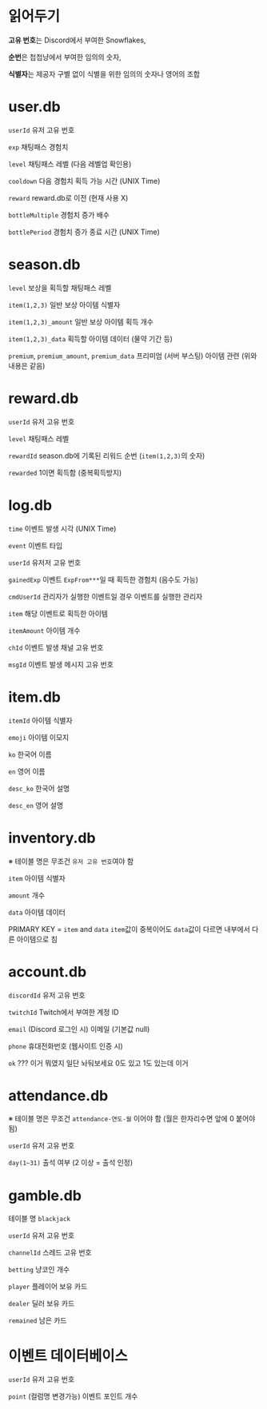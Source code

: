# 읽어두기
**고유 번호**는 Discord에서 부여한 Snowflakes,

**순번**은 첩첩냥에서 부여한 임의의 숫자,

**식별자**는 제공자 구별 없이 식별을 위한 임의의 숫자나 영어의 조합

# user.db
`userId` 유저 고유 번호

`exp` 채팅패스 경험치

`level` 채팅패스 레벨 (다음 레벨업 확인용)

`cooldown` 다음 경험치 획득 가능 시간 (UNIX Time)

`reward` reward.db로 이전 (현재 사용 X)

`bottleMultiple` 경험치 증가 배수

`bottlePeriod` 경험치 증가 종료 시간 (UNIX Time)

# season.db

`level` 보상을 획득할 채팅패스 레벨

`item(1,2,3)` 일반 보상 아이템 식별자

`item(1,2,3)_amount` 일반 보상 아이템 획득 개수

`item(1,2,3)_data` 획득할 아이템 데이터 (물약 기간 등)

`premium`, `premium_amount`, `premium_data` 프리미엄 (서버 부스팅) 아이템 관련 (위와 내용은 같음)

# reward.db

`userId` 유저 고유 번호

`level` 채팅패스 레벨

`rewardId` season.db에 기록된 리워드 순번 (`item(1,2,3)`의 숫자)

`rewarded` 1이면 획득함 (중복획득방지)

# log.db

`time` 이벤트 발생 시각 (UNIX Time)

`event` 이벤트 타입

`userId` 유저저 고유 번호

`gainedExp` 이벤트 `ExpFrom***`일 때 획득한 경험치 (음수도 가능)

`cmdUserId` 관리자가 실행한 이벤트일 경우 이벤트를 실행한 관리자

`item` 해당 이벤트로 획득한 아이템

`itemAmount` 아이템 개수

`chId` 이벤트 발생 채널 고유 번호

`msgId` 이벤트 발생 메시지 고유 번호

# item.db

`itemId` 아이템 식별자

`emoji` 아이템 이모지

`ko` 한국어 이름

`en` 영어 이름

`desc_ko` 한국어 설명

`desc_en` 영어 설명

# inventory.db

※ 테이블 명은 무조건 `유저 고유 번호`여야 함

`item` 아이템 식별자

`amount` 개수

`data` 아이템 데이터

PRIMARY KEY = `item` and `data`
`item`값이 중복이어도 `data`값이 다르면 내부에서 다른 아이템으로 침

# account.db

`discordId` 유저 고유 번호

`twitchId` Twitch에서 부여한 계정 ID

`email` (Discord 로그인 시) 이메일 (기본값 null)

`phone` 휴대전화번호 (웹사이트 인증 시)

`ok` ??? 이거 뭐였지 일단 놔둬보세요 0도 있고 1도 있는데 이거

# attendance.db

※ 테이블 명은 무조건 `attendance-연도-월` 이어야 함 (월은 한자리수면 앞에 0 붙어야됨)

`userId` 유저 고유 번호

`day(1~31)` 출석 여부 (2 이상 = 출석 인정)

# gamble.db

테이블 명 `blackjack`

`userId` 유저 고유 번호

`channelId` 스레드 고유 번호

`betting` 냥코인 개수

`player` 플레이어 보유 카드

`dealer` 딜러 보유 카드

`remained` 남은 카드

# 이벤트 데이터베이스

`userId` 유저 고유 번호

`point` (컬럼명 변경가능) 이벤트 포인트 개수
